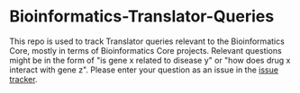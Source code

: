 # Bioinformatics-Translator-Queries
This repo is used to track Translator queries relevant to the Bioinformatics Core, mostly in terms of Bioinformatics Core projects. Relevant questions might be in the form of "is gene x related to disease y" or "how does drug x interact with gene z". Please enter your question as an issue in the [issue tracker](https://github.com/gladstone-institutes/Bioinformatics-Translator-Queries/issues).
